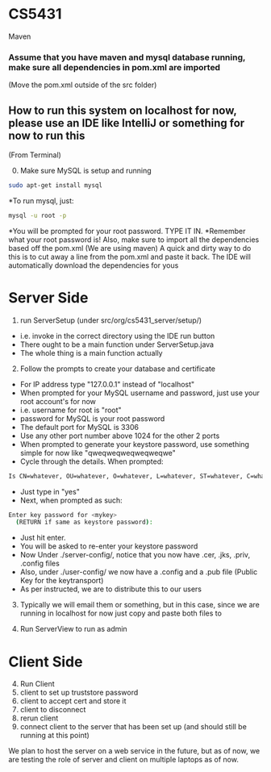 # CS5431

Maven

### Assume that you have maven and mysql database running, make sure all dependencies in pom.xml are imported

(Move the pom.xml outside of the src folder)

## How to run this system on localhost for now, please use an IDE like IntelliJ or something for now to run this ###
(From Terminal)

0. Make sure MySQL is setup and running
  ```sh
  sudo apt-get install mysql
  ```
  *To run mysql, just:
  ```sh
  mysql -u root -p
  ```
  *You will be prompted for your root password. TYPE IT IN.
  *Remember what your root password is!
  Also, make sure to import all the dependencies based off the pom.xml (We are using maven)
  A quick and dirty way to do this is to cut away a line from the pom.xml and paste it back. 
  The IDE will automatically download the dependencies for yous

# Server Side
1. run ServerSetup (under src/org/cs5431_server/setup/)
  * i.e. invoke in the correct directory using the IDE run button
  * There ought to be a main function under ServerSetup.java 
  * The whole thing is a main function actually 

2. Follow the prompts to create your database and certificate
  * For IP address type "127.0.0.1" instead of "localhost"
  * When prompted for your MySQL username and password, just use your root account's for now
  * i.e. username for root is "root"
  * password for MySQL is your root password
  * The default port for MySQL is 3306
  * Use any other port number above 1024 for the other 2 ports
  * When prompted to generate your keystore password, use something simple for now like "qweqweqweqweqweqwe"
  * Cycle through the details. When prompted:
  ```sh
  Is CN=whatever, OU=whatever, O=whatever, L=whatever, ST=whatever, C=whatever correct?
  ```
  * Just type in "yes"
  * Next, when prompted as such:
  ```sh
  Enter key password for <mykey>
    (RETURN if same as keystore password):  
  ```
  * Just hit enter.
  * You will be asked to re-enter your keystore password 
  * Now Under ./server-config/, notice that you now have .cer, .jks, .priv, .config files
  * Also, under ./user-config/ we now have a .config and a .pub file (Public Key for the keytransport)
  * As per instructed, we are to distribute this to our users
3. Typically we will email them or something, but in this case, since we are running in localhost for now
   just copy and paste both files to 


3. Run ServerView to run as admin

# Client Side

4. Run Client
5. client to set up truststore password
6. client to accept cert and store it
7. client to disconnect
8. rerun client
9. connect client to the server that has been set up (and should still be running at this point)

We plan to host the server on a web service in the future, but as of now, we are testing the role of server and client
on multiple laptops as of now.

